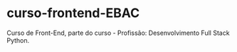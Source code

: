 # curso-frontend-EBAC
Curso de Front-End, parte do curso - Profissão: Desenvolvimento Full Stack Python.
